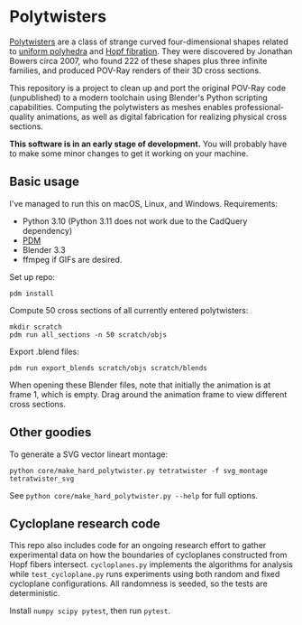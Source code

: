 # Polytwisters

[Polytwisters](https://www.polytope.net/hedrondude/twisters.htm) are a class of strange curved four-dimensional shapes related to [uniform polyhedra](https://en.wikipedia.org/wiki/Uniform_polyhedron) and [Hopf fibration](https://en.wikipedia.org/wiki/Hopf_fibration). They were discovered by Jonathan Bowers circa 2007, who found 222 of these shapes plus three infinite families, and produced POV-Ray renders of their 3D cross sections.

This repository is a project to clean up and port the original POV-Ray code (unpublished) to a modern toolchain using Blender's Python scripting capabilities. Computing the polytwisters as meshes enables professional-quality animations, as well as digital fabrication for realizing physical cross sections.

**This software is in an early stage of development.** You will probably have to make some minor changes to get it working on your machine.

## Basic usage

I've managed to run this on macOS, Linux, and Windows. Requirements:

* Python 3.10 (Python 3.11 does not work due to the CadQuery dependency)
* [PDM](https://pdm.fming.dev/latest/)
* Blender 3.3
* ffmpeg if GIFs are desired.

Set up repo:

```
pdm install
```

Compute 50 cross sections of all currently entered polytwisters:

```
mkdir scratch
pdm run all_sections -n 50 scratch/objs
```

Export .blend files:

```
pdm run export_blends scratch/objs scratch/blends
```

When opening these Blender files, note that initially the animation is at frame 1, which is empty. Drag around the animation frame to view different cross sections.

## Other goodies

To generate a SVG vector lineart montage: 

```
python core/make_hard_polytwister.py tetratwister -f svg_montage tetratwister_svg
```

See `python core/make_hard_polytwister.py --help` for full options.

## Cycloplane research code

This repo also includes code for an ongoing research effort to gather experimental data on how the boundaries of cycloplanes constructed from Hopf fibers intersect. `cycloplanes.py` implements the algorithms for analysis while `test_cycloplane.py` runs experiments using both random and fixed cycloplane configurations. All randomness is seeded, so the tests are deterministic.

Install `numpy scipy pytest`, then run `pytest`.
